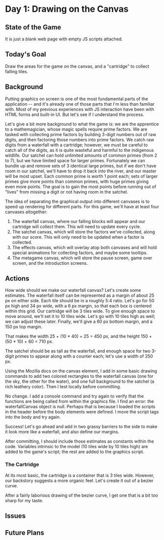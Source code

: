# Day 1: Drawing on the Canvas

## State of the Game

It is just a blank web page with empty JS scripts attached.

## Today's Goal

Draw the areas for the game on the canvas, and a "cartridge" to collect falling tiles.

## Background

Putting graphics on screen is one of the most fundamental parts of the application -- and it's already one of those parts that I'm less than familiar with. Most of my previous experiences with JS interaction have been with HTML forms and built-in UI. But let's see if I understand the process.

Let's give a bit more background to what the game is: we are the apprentice to a mathemagician, whose magic spells require prime factors. We are tasked with collecting prime factors by building 3-digit numbers out of raw digits, and then factoring those numbers into prime factors. We catch raw digits from a waterfall with a cartridge; however, we must be careful to catch all of the digits, as it is quite wasteful and harmful to the indigenous wildlife. Our satchel can hold unlimited amounts of common primes (from 2 to 7), but we have limited space for larger primes. Fortunately we can bundle up and remove sets of 3 identical large primes, but if we don't have room in our satchel, we'll have to drop it back into the river, and our master will be most upset. Each common prime is worth 1 point each; sets of larger primes give more points than common primes, with huge primes giving even more points. The goal is to gain the most points before running out of "lives" from missing a digit or not having room in the satchel.

The idea of separating the graphical output into different canvases is to speed up rendering for different parts. For this game, we'll have at least four canvases altogether:

1. The waterfall canvas, where our falling blocks will appear and our cartridge will collect them. This will need to update every cycle.
2. The satchel canvas, which will store the factors we've collected, along with our score. This will only need to be updated when a factor is collected.
3. The effects canvas, which will overlay atop both canvases and will hold special animations for collecting factors, and maybe some tooltips.
4. The metagame canvas, which will store the pause screen, game over screen, and the introduction screens.

## Actions

How wide should we make our waterfall canvas? Let's create some estimates. The waterfall itself can be represented as a margin of about 25 px on either side. Each tile should be in a roughly 5:4 ratio. Let's go for 50 px high and 34 px wide, with a 6 px margin, so that each box is centered within this grid. Our cartridge will be 3 tiles wide. To give enough space to move around, we'll set it to 10 tiles wide. Let's go with 10 tiles high as well; we can adjust these later. Finally, we'll give a 60 px bottom margin, and a 150 px top margin.

That makes the width 25 + (10 * 40) + 25 = 450 px, and the height 150 + (50 * 10) + 60 = 710 px.

The satchel should be as tall as the waterfall, and enough space for two 3-digit primes to appear along with a counter each; let's use a width of 250 px.

Using the Mozilla docs on the canvas element, I add in some basic drawing commands to add two colored rectangles to the waterfall canvas (one for the sky, the other for the water), and one full background to the satchel (a rich leathery color). Then I test locally before committing.

No change. I add a console command and try again to verify that the functions are being called from within the graphics file. I find an error: the waterfallCanvas object is null. Perhaps that is because I loaded the scripts in the header before the body elements were defined. I move the script tags into the body and try again.

Success! Let's go ahead and add in two grassy barriers to the side to make it look more like a waterfall, and also define our margins.

After committing, I should include those estimates as constants within the code. Variables intrinsic to the model (10 tiles wide by 10 tiles high) are added to the game's script; the rest are added to the graphics script.

### The Cartridge

At its most basic, the cartridge is a container that is 3 tiles wide. However, our backstory suggests a more organic feel. Let's create it out of a bezier curve.

After a fairly laborious drawing of the bezier curve, I get one that is a bit too sharp for my taste. 

## Issues


## Future Plans

